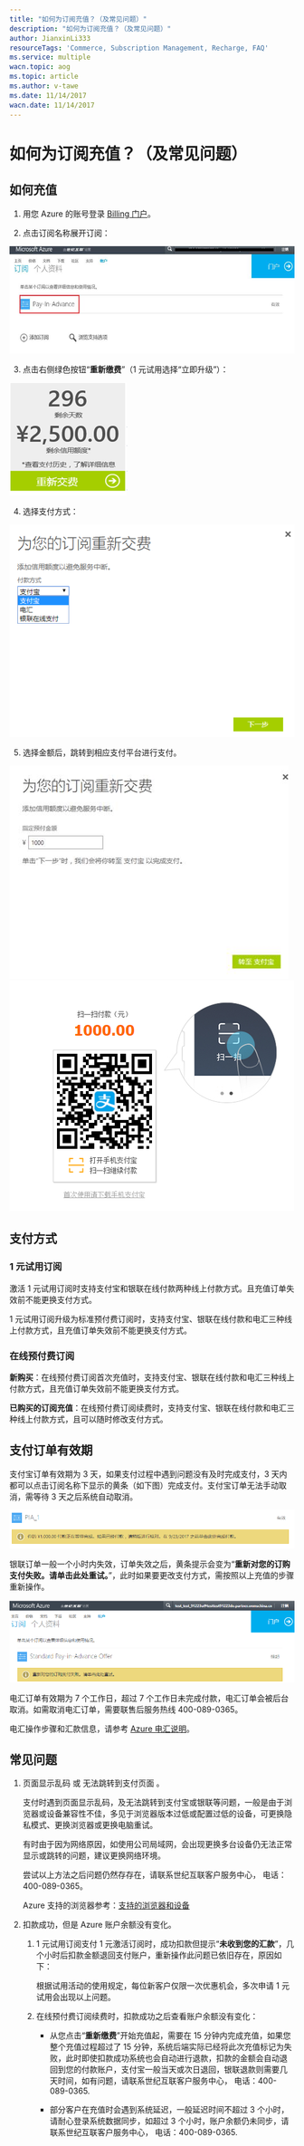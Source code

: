```yaml
---
title: "如何为订阅充值？（及常见问题）"
description: "如何为订阅充值？（及常见问题）"
author: JianxinLi333
resourceTags: 'Commerce, Subscription Management, Recharge, FAQ'
ms.service: multiple
wacn.topic: aog
ms.topic: article
ms.author: v-tawe
ms.date: 11/14/2017
wacn.date: 11/14/2017
---
```


# 如何为订阅充值？（及常见问题）

## 如何充值

1. 用您 Azure 的账号登录 [Billing 门户](https://account.windowsazure.cn/Subscriptions)。

2. 点击订阅名称展开订阅：

![01](media/aog-subscription-management-recharge-faq/01.png)

3. 点击右侧绿色按钮“**重新缴费**”（1 元试用选择“立即升级”）：

![02](media/aog-subscription-management-recharge-faq/02.png)

4. 选择支付方式：

![03](media/aog-subscription-management-recharge-faq/03.png)

5. 选择金额后，跳转到相应支付平台进行支付。

![04](media/aog-subscription-management-recharge-faq/04.png)
![05](media/aog-subscription-management-recharge-faq/05.png)

## 支付方式

### 1 元试用订阅

激活 1 元试用订阅时支持支付宝和银联在线付款两种线上付款方式。且充值订单失效前不能更换支付方式。

1 元试用订阅升级为标准预付费订阅时，支持支付宝、银联在线付款和电汇三种线上付款方式，且充值订单失效前不能更换支付方式。

### 在线预付费订阅

**新购买**：在线预付费订阅首次充值时，支持支付宝、银联在线付款和电汇三种线上付款方式，且充值订单失效前不能更换支付方式。

**已购买的订阅充值**：在线预付费订阅续费时，支持支付宝、银联在线付款和电汇三种线上付款方式，且可以随时修改支付方式。


## 支付订单有效期

支付宝订单有效期为 3 天，如果支付过程中遇到问题没有及时完成支付，3 天内都可以点击订阅名称下显示的黄条（如下图）完成支付。支付宝订单无法手动取消，需等待 3 天之后系统自动取消。

![06](media/aog-subscription-management-recharge-faq/06.png)

银联订单一般一个小时内失效，订单失效之后，黄条提示会变为“**重新对您的订购支付失败。请单击此处重试。**”，此时如果要更改支付方式，需按照以上充值的步骤重新操作。

![07](media/aog-subscription-management-recharge-faq/07.png)

电汇订单有效期为 7 个工作日，超过 7 个工作日未完成付款，电汇订单会被后台取消。如需取消电汇订单，需要联售后服务热线 400-089-0365。

电汇操作步骤和汇款信息，请参考 [Azure 电汇说明](https://www.azure.cn/pricing/billing/azure-wire-transfer-overview)。

## 常见问题

1. 页面显示乱码 或 无法跳转到支付页面 。

    支付时遇到页面显示乱码，及无法跳转到支付宝或银联等问题，一般是由于浏览器或设备兼容性不佳，多见于浏览器版本过低或配置过低的设备，可更换隐私模式、更换浏览器或更换电脑重试。

    有时由于因为网络原因，如使用公司局域网，会出现更换多台设备仍无法正常显示或跳转的问题，建议更换网络环境。

    尝试以上方法之后问题仍然存存在，请联系世纪互联客户服务中心， 电话：400-089-0365。

    Azure 支持的浏览器参考：[支持的浏览器和设备](https://docs.azure.cn/zh-cn/azure-preview-portal-supported-browsers-devices)

2. 扣款成功，但是 Azure 账户余额没有变化。

    1. 1 元试用订阅支付 1 元激活订阅时，成功扣款但提示“**未收到您的汇款**”，几个小时后扣款金额退回支付账户，重新操作此问题已依旧存在，原因如下：

        根据试用活动的使用规定，每位新客户仅限一次优惠机会，多次申请 1 元试用会出现以上问题。

    2. 在线预付费订阅续费时，扣款成功之后查看账户余额没有变化：

        * 从您点击“**重新缴费**”开始充值起，需要在 15 分钟内完成充值，如果您整个充值过程超过了 15 分钟，系统后端实际已经将此次充值标记为失败，此时即使扣款成功系统也会自动进行退款，扣款的金额会自动退回到您的付款账户，支付宝一般当天或次日退回，银联退款则需要几天时间，如有问题，请联系世纪互联客户服务中心， 电话：400-089-0365.

        * 部分客户在充值时会遇到系统延迟，一般延迟时间不超过 3 个小时，请耐心登录系统数据同步，如超过 3 个小时，账户余额仍未同步，请联系世纪互联客户服务中心， 电话：400-089-0365.